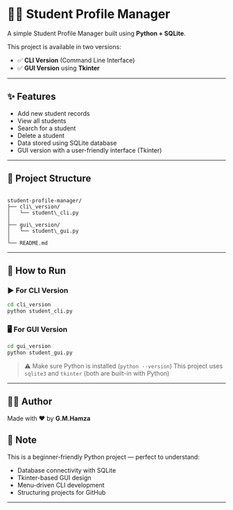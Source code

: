 # 🧑‍🎓 Student Profile Manager

A simple Student Profile Manager built using **Python + SQLite**.

This project is available in two versions:
- ✅ **CLI Version** (Command Line Interface)
- ✅ **GUI Version** using **Tkinter**

---

## ✨ Features

- Add new student records
- View all students
- Search for a student
- Delete a student
- Data stored using SQLite database
- GUI version with a user-friendly interface (Tkinter)

---

## 📁 Project Structure

```

student-profile-manager/
├── cli\_version/
│   └── student\_cli.py
│
├── gui\_version/
│   └── student\_gui.py
│
└── README.md

````

---

## 🚀 How to Run

### ▶️ For CLI Version

```bash
cd cli_version
python student_cli.py
````

### 🖥️ For GUI Version

```bash
cd gui_version
python student_gui.py
```

> ⚠️ Make sure Python is installed (`python --version`)
> This project uses `sqlite3` and `tkinter` (both are built-in with Python)

---

## 👨‍💻 Author

Made with ❤️ by **G.M.Hamza**

## 📌 Note

This is a beginner-friendly Python project — perfect to understand:

* Database connectivity with SQLite
* Tkinter-based GUI design
* Menu-driven CLI development
* Structuring projects for GitHub

---
